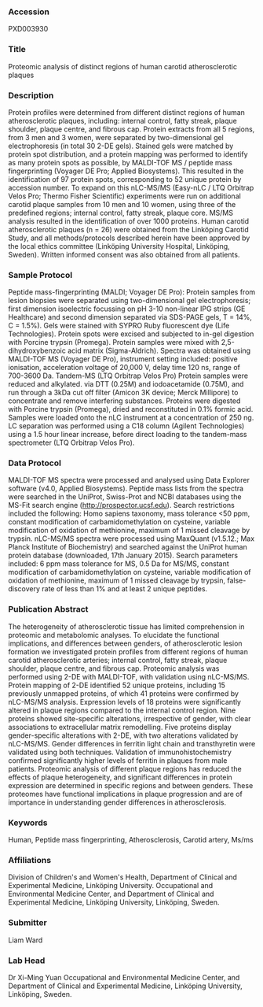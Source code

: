 ### Accession
PXD003930

### Title
Proteomic analysis of distinct regions of human carotid atherosclerotic plaques

### Description
Protein profiles were determined from different distinct regions of human atherosclerotic plaques, including: internal control, fatty streak, plaque shoulder, plaque centre, and fibrous cap. Protein extracts from all 5 regions, from 3 men and 3 women, were separated by two-dimensional gel electrophoresis (in total 30 2-DE gels). Stained gels were matched by protein spot distribution, and a protein mapping was performed to identify as many protein spots as possible, by MALDI-TOF MS / peptide mass fingerprinting (Voyager DE Pro; Applied Biosystems). This resulted in the identification of 97 protein spots, corresponding to 52 unique protein by accession number.  To expand on this nLC-MS/MS (Easy-nLC / LTQ Orbitrap Velos Pro; Thermo Fisher Scientific) experiments were run on additional carotid plaque samples from 10 men and 10 women, using three of the predefined regions; internal control, fatty streak, plaque core. MS/MS analysis resulted in the identification of over 1000 proteins. Human carotid atherosclerotic plaques (n = 26) were obtained from the Linköping Carotid Study, and all methods/protocols described herein have been approved by the local ethics committee (Linköping University Hospital, Linköping, Sweden). Written informed consent was also obtained from all patients.

### Sample Protocol
Peptide mass-fingerprinting (MALDI; Voyager DE Pro): Protein samples from lesion biopsies were separated using two-dimensional gel electrophoresis; first dimension isoelectric focussing on pH 3-10 non-linear IPG strips (GE Healthcare) and second dimension separated via SDS-PAGE gels, T = 14%, C = 1.5%). Gels were stained with SYPRO Ruby fluorescent dye (Life Technologies). Protein spots were excised and subjected to in-gel digestion with Porcine trypsin (Promega). Protein samples were mixed with 2,5-dihydroxybenzoic acid matrix (Sigma-Aldrich). Spectra was obtained using MALDI-TOF MS (Voyager DE Pro), instrument setting included: positive ionisation, acceleration voltage of 20,000 V, delay time 120 ns, range of 700-3600 Da.   Tandem-MS (LTQ Orbitrap Velos Pro)   Protein samples were reduced and alkylated. via DTT (0.25M) and iodoacetamide (0.75M), and run through a 3kDa cut off filter (Amicon 3K device; Merck Millipore) to concentrate and remove interfering substances. Proteins were digested with Porcine trypsin (Promega), dried and reconstituted in 0.1% formic acid. Samples were loaded onto the nLC instrument at a concentration of 250 ng.   LC separation was performed using a C18 column (Agilent Technologies) using a 1.5 hour linear increase, before direct loading to the tandem-mass spectrometer (LTQ Orbitrap Velos Pro).

### Data Protocol
MALDI-TOF MS spectra were processed and analysed using Data Explorer software (v4.0, Applied Biosystems). Peptide mass lists from the spectra were searched in the UniProt, Swiss-Prot and NCBI databases using the MS-Fit search engine (http://prospector.ucsf.edu). Search restrictions included the following: Homo sapiens taxonomy, mass tolerance <50 ppm, constant modification of carbamidomethylation on cysteine, variable modification of oxidation of methionine, maximum of 1 missed cleavage by trypsin.   nLC-MS/MS spectra were processed using MaxQuant (v1.5.12.; Max Planck Institute of Biochemistry) and searched against the UniProt human protein database (downloaded, 17th January 2015). Search parameters included: 6 ppm mass tolerance for MS, 0.5 Da for MS/MS, constant modification of carbamidomethylation on cysteine, variable modification of oxidation of methionine, maximum of 1 missed cleavage by trypsin, false-discovery rate of less than 1% and at least 2 unique peptides.

### Publication Abstract
The heterogeneity of atherosclerotic tissue has limited comprehension in proteomic and metabolomic analyses. To elucidate the functional implications, and differences between genders, of atherosclerotic lesion formation we investigated protein profiles from different regions of human carotid atherosclerotic arteries; internal control, fatty streak, plaque shoulder, plaque centre, and fibrous cap. Proteomic analysis was performed using 2-DE with MALDI-TOF, with validation using nLC-MS/MS. Protein mapping of 2-DE identified 52 unique proteins, including 15 previously unmapped proteins, of which 41 proteins were confirmed by nLC-MS/MS analysis. Expression levels of 18 proteins were significantly altered in plaque regions compared to the internal control region. Nine proteins showed site-specific alterations, irrespective of gender, with clear associations to extracellular matrix remodelling. Five proteins display gender-specific alterations with 2-DE, with two alterations validated by nLC-MS/MS. Gender differences in ferritin light chain and transthyretin were validated using both techniques. Validation of immunohistochemistry confirmed significantly higher levels of ferritin in plaques from male patients. Proteomic analysis of different plaque regions has reduced the effects of plaque heterogeneity, and significant differences in protein expression are determined in specific regions and between genders. These proteomes have functional implications in plaque progression and are of importance in understanding gender differences in atherosclerosis.

### Keywords
Human, Peptide mass fingerprinting, Atherosclerosis, Carotid artery, Ms/ms

### Affiliations
Division of Children's and Women's Health, Department of Clinical and Experimental Medicine, Linköping University.
Occupational and Environmental Medicine Center, and Department of Clinical and Experimental Medicine, Linköping University, Linköping, Sweden.

### Submitter
Liam Ward

### Lab Head
Dr Xi-Ming Yuan
Occupational and Environmental Medicine Center, and Department of Clinical and Experimental Medicine, Linköping University, Linköping, Sweden.


